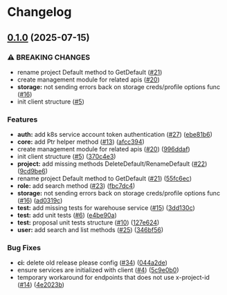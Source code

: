 # Changelog

## [0.1.0](https://github.com/baptistegh/go-lakekeeper/compare/github.com/baptistegh/go-lakekeeper-v0.0.5...github.com/baptistegh/go-lakekeeper-v0.1.0) (2025-07-15)


### ⚠ BREAKING CHANGES

* rename project Default method to GetDefault ([#21](https://github.com/baptistegh/go-lakekeeper/issues/21))
* create management module for related apis ([#20](https://github.com/baptistegh/go-lakekeeper/issues/20))
* **storage:** not sending errors back on storage creds/profile options func ([#16](https://github.com/baptistegh/go-lakekeeper/issues/16))
* init client structure ([#5](https://github.com/baptistegh/go-lakekeeper/issues/5))

### Features

* **auth:** add k8s service account token authentication ([#27](https://github.com/baptistegh/go-lakekeeper/issues/27)) ([ebe81b6](https://github.com/baptistegh/go-lakekeeper/commit/ebe81b628b92aea85ff53d1b35b71f22497d9b9d))
* **core:** add Ptr helper method ([#13](https://github.com/baptistegh/go-lakekeeper/issues/13)) ([afcc394](https://github.com/baptistegh/go-lakekeeper/commit/afcc39440a14a8f0d3aafac87ed31a260017c6ac))
* create management module for related apis ([#20](https://github.com/baptistegh/go-lakekeeper/issues/20)) ([996ddaf](https://github.com/baptistegh/go-lakekeeper/commit/996ddaf63405969c2f8394f987dd519e57fdae7e))
* init client structure ([#5](https://github.com/baptistegh/go-lakekeeper/issues/5)) ([370c4e3](https://github.com/baptistegh/go-lakekeeper/commit/370c4e3c9fdc123f1974dc9fd88dc58a013e6916))
* **project:** add missing methods DeleteDefault/RenameDefault ([#22](https://github.com/baptistegh/go-lakekeeper/issues/22)) ([9cd9be6](https://github.com/baptistegh/go-lakekeeper/commit/9cd9be6a4b74d6ae100a08110ce0b98fc68583a1))
* rename project Default method to GetDefault ([#21](https://github.com/baptistegh/go-lakekeeper/issues/21)) ([55fc6ec](https://github.com/baptistegh/go-lakekeeper/commit/55fc6ec57eb12cfc4a00d80d3266381c7cb6e50a))
* **role:** add search method ([#23](https://github.com/baptistegh/go-lakekeeper/issues/23)) ([fbc7dc4](https://github.com/baptistegh/go-lakekeeper/commit/fbc7dc48d050a643e0253c7a30d538d8d8cbe2cc))
* **storage:** not sending errors back on storage creds/profile options func ([#16](https://github.com/baptistegh/go-lakekeeper/issues/16)) ([ad0319c](https://github.com/baptistegh/go-lakekeeper/commit/ad0319cfa289824a23cbc9ee4b4ca0a208047884))
* **test:** add missing tests for warehouse service ([#15](https://github.com/baptistegh/go-lakekeeper/issues/15)) ([3dd130c](https://github.com/baptistegh/go-lakekeeper/commit/3dd130cfa28de17ac6fc761bf2739993a9b9e3ef))
* **test:** add unit tests ([#6](https://github.com/baptistegh/go-lakekeeper/issues/6)) ([e4be90a](https://github.com/baptistegh/go-lakekeeper/commit/e4be90a6bee68b4234558678db77428158c9b5e7))
* **test:** proposal unit tests structure ([#10](https://github.com/baptistegh/go-lakekeeper/issues/10)) ([127e624](https://github.com/baptistegh/go-lakekeeper/commit/127e6248e8f5e5f197ef21ada04035da3845ee6d))
* **user:** add search and list methods ([#25](https://github.com/baptistegh/go-lakekeeper/issues/25)) ([346bf56](https://github.com/baptistegh/go-lakekeeper/commit/346bf565bdca71e0385a8b5799ea0021b2ab8cf7))


### Bug Fixes

* **ci:** delete old release please config ([#34](https://github.com/baptistegh/go-lakekeeper/issues/34)) ([044a2de](https://github.com/baptistegh/go-lakekeeper/commit/044a2dee48a376f5f2714ac7615e8960e197aea3))
* ensure services are initialized with client ([#4](https://github.com/baptistegh/go-lakekeeper/issues/4)) ([5c9e0b0](https://github.com/baptistegh/go-lakekeeper/commit/5c9e0b02612d051fd8bf9501fd12f1366988c7db))
* temporary workaround for endpoints that does not use x-project-id ([#14](https://github.com/baptistegh/go-lakekeeper/issues/14)) ([4e2023b](https://github.com/baptistegh/go-lakekeeper/commit/4e2023b741c9be7ed015b5256cf64f3e20c4b5ed))
